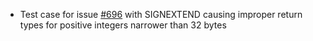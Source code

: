 * Test case for issue [#696](https://github.com/klye-dev/hivesmartchain/issues/696) with SIGNEXTEND causing improper return types for positive integers narrower than 32 bytes